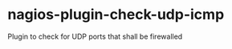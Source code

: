 nagios-plugin-check-udp-icmp
============================

Plugin to check for UDP ports that shall be firewalled
